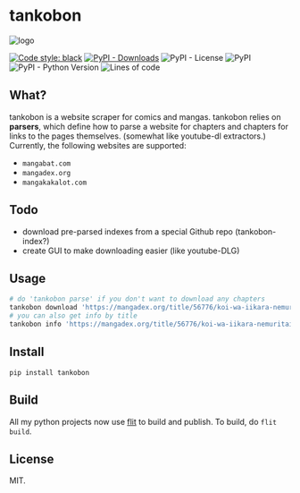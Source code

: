 # tankobon

![logo](https://raw.githubusercontent.com/ongyx/tankobon/master/logo.jpg "tankobon")

[![Code style: black](https://img.shields.io/badge/code%20style-black-000000.svg)](https://github.com/psf/black)
[![PyPI - Downloads](https://img.shields.io/pypi/dm/tankobon)](https://pypi.org/project/tankobon)
![PyPI - License](https://img.shields.io/pypi/l/tankobon)
![PyPI](https://img.shields.io/pypi/v/tankobon)
![PyPI - Python Version](https://img.shields.io/pypi/pyversions/tankobon)
![Lines of code](https://img.shields.io/tokei/lines/github/ongyx/tankobon)

## What?

tankobon is a website scraper for comics and mangas. tankobon relies on **parsers**,
which define how to parse a website for chapters and chapters for links to the pages themselves.
(somewhat like youtube-dl extractors.) Currently, the following websites are supported:

- `mangabat.com`
- `mangadex.org`
- `mangakakalot.com`

## Todo

- download pre-parsed indexes from a special Github repo (tankobon-index?)
- create GUI to make downloading easier (like youtube-DLG)

## Usage

```bash
# do 'tankobon parse' if you don't want to download any chapters
tankobon download 'https://mangadex.org/title/56776/koi-wa-iikara-nemuritai'
# you can also get info by title
tankobon info 'https://mangadex.org/title/56776/koi-wa-iikara-nemuritai'
```

## Install

`pip install tankobon`

## Build

All my python projects now use [flit](https://pypi.org/project/flit) to build and publish.
To build, do `flit build`.

## License

MIT.
